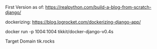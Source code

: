 First Version as of: https://realpython.com/build-a-blog-from-scratch-django/

dockerizing: https://blog.logrocket.com/dockerizing-django-app/

docker run -p 1004:1004 tikkit/docker-django-v0.4s

Target Domain tik.rocks
